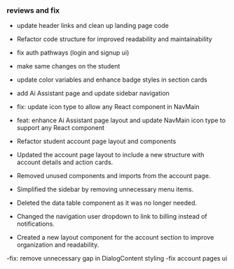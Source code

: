 ### reviews and fix
- update header links and clean up landing page code 
- Refactor code structure for improved readability and maintainability
- fix auth pathways (login and signup ui)
- make same changes on the student 
- update color variables and enhance badge styles in section cards
- add Ai Assistant page and update sidebar navigation
- fix: update icon type to allow any React component in NavMain
- feat: enhance Ai Assistant page layout and update NavMain icon type to support any React component
- Refactor student account page layout and components

- Updated the account page layout to include a new structure with account details and action cards.
- Removed unused components and imports from the account page.
- Simplified the sidebar by removing unnecessary menu items.
- Deleted the data table component as it was no longer needed.
- Changed the navigation user dropdown to link to billing instead of notifications.
- Created a new layout component for the account section to improve organization and readability.

-fix: remove unnecessary gap in DialogContent styling
-fix account pages ui 

